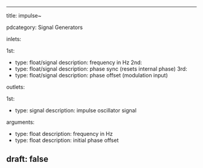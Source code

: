 --- 


title: impulse~

pdcategory: Signal Generators

inlets:

  1st:
  - type: float/signal
    description: frequency in Hz
  2nd:
  - type: float/signal
    description: phase sync (resets internal phase)
  3rd:
  - type: float/signal
    description: phase offset (modulation input)

outlets:

  1st:
  - type: signal
    description: impulse oscillator signal

arguments:
  - type: float
    description: frequency in Hz
  - type: float
    description: initial phase offset





draft: false
---